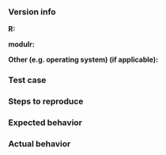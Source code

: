 ### Version info

<!-- What versions are you using? Note that your issue may already be fixed in the latest versions. -->

**R:**

**modulr:**

**Other (e.g. operating system) (if applicable):**


### Test case

<!-- Provide a minimal, complete, and verifiable example (http://stackoverflow.com/help/mcve). -->


### Steps to reproduce

<!-- Provide the steps needed to reproduce the issue given the above test case. -->


### Expected behavior

<!-- What is the expected behavior? -->


### Actual behavior

<!-- What is the actual behavior? -->
